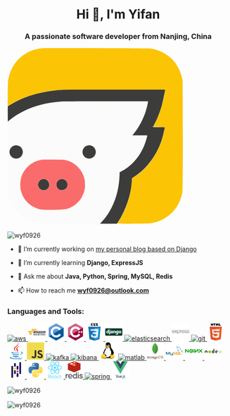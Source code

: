 <h1 align="center">Hi 👋, I'm Yifan</h1>
<h3 align="center">A passionate software developer from Nanjing, China</h3>
<svg id="svg" version="1.1" xmlns="http://www.w3.org/2000/svg" xmlns:xlink="http://www.w3.org/1999/xlink" width="400" height="400" viewBox="0, 0, 400,400"><g id="svgg"><path id="path0" d="M80.350 0.395 C 40.044 2.673,7.662 32.658,0.890 73.975 C -0.211 80.691,-0.374 323.475,0.723 322.797 C 0.860 322.712,0.910 323.436,0.832 324.406 C 0.725 325.753,0.808 326.098,1.184 325.865 C 1.516 325.660,1.580 325.717,1.381 326.039 C 1.017 326.628,1.501 330.820,1.904 330.571 C 2.063 330.472,2.114 330.932,2.017 331.593 C 1.910 332.327,1.991 332.703,2.226 332.557 C 2.459 332.413,2.534 332.721,2.417 333.338 C 2.297 333.962,2.373 334.264,2.611 334.116 C 2.849 333.969,2.925 334.271,2.806 334.895 C 2.686 335.518,2.762 335.820,3.000 335.673 C 3.238 335.525,3.314 335.828,3.195 336.451 C 3.070 337.105,3.147 337.379,3.409 337.217 C 3.669 337.056,3.738 337.271,3.599 337.803 C 3.458 338.342,3.528 338.551,3.793 338.387 C 4.059 338.223,4.129 338.433,3.988 338.971 C 3.824 339.596,3.899 339.730,4.279 339.495 C 4.626 339.281,4.696 339.331,4.498 339.651 C 4.125 340.254,4.581 342.124,5.033 341.844 C 5.221 341.728,5.276 342.011,5.155 342.473 C 5.015 343.011,5.085 343.220,5.350 343.056 C 5.615 342.892,5.685 343.102,5.544 343.640 C 5.381 344.266,5.455 344.399,5.835 344.164 C 6.175 343.954,6.252 344.000,6.066 344.301 C 5.673 344.938,6.193 346.370,6.703 346.054 C 6.955 345.899,7.012 345.976,6.844 346.247 C 6.479 346.838,6.954 348.326,7.417 348.040 C 7.613 347.918,7.658 348.119,7.517 348.487 C 7.344 348.937,7.408 349.064,7.712 348.876 C 7.999 348.699,8.084 348.802,7.946 349.160 C 7.742 349.694,10.280 355.253,10.728 355.253 C 10.845 355.253,10.816 355.051,10.663 354.804 C 10.490 354.523,10.557 354.460,10.841 354.636 C 11.092 354.791,11.199 355.075,11.080 355.268 C 10.860 355.625,11.910 357.977,12.290 357.977 C 12.404 357.977,12.372 357.775,12.220 357.527 C 12.046 357.247,12.113 357.184,12.398 357.360 C 12.648 357.515,12.742 357.821,12.607 358.040 C 12.356 358.446,17.187 365.909,18.025 366.412 C 18.277 366.563,18.220 366.346,17.899 365.931 C 17.363 365.237,17.369 365.217,17.973 365.690 C 18.335 365.973,18.547 366.422,18.446 366.687 C 18.344 366.953,18.658 367.509,19.143 367.923 C 20.020 368.672,20.022 368.672,19.449 367.899 C 18.919 367.185,18.926 367.163,19.529 367.635 C 19.891 367.919,20.106 368.362,20.007 368.620 C 19.908 368.879,20.487 369.698,21.294 370.440 L 22.761 371.790 21.595 370.428 L 20.428 369.066 21.663 370.181 C 22.343 370.794,22.822 371.496,22.727 371.741 C 22.507 372.316,28.205 377.991,28.697 377.686 C 28.902 377.560,29.489 377.932,30.002 378.514 L 30.934 379.572 29.767 378.601 L 28.599 377.629 29.752 378.902 C 30.385 379.603,31.117 380.094,31.377 379.994 C 31.637 379.894,32.081 380.109,32.365 380.471 C 32.837 381.074,32.815 381.081,32.101 380.551 C 31.328 379.978,31.328 379.980,32.077 380.857 C 32.491 381.342,33.047 381.656,33.313 381.554 C 33.578 381.453,34.027 381.665,34.310 382.027 C 34.783 382.632,34.762 382.638,34.047 382.101 C 33.320 381.556,33.305 381.564,33.817 382.216 C 34.119 382.600,34.595 382.827,34.875 382.720 C 35.155 382.612,35.504 382.719,35.651 382.956 C 35.828 383.244,35.735 383.278,35.371 383.059 C 34.905 382.778,34.905 382.829,35.374 383.406 C 35.675 383.778,36.151 383.994,36.431 383.887 C 36.711 383.779,37.060 383.886,37.207 384.124 C 37.369 384.386,37.297 384.447,37.025 384.278 C 36.778 384.126,36.576 384.074,36.576 384.163 C 36.576 384.575,40.930 387.160,41.270 386.950 C 41.481 386.819,41.605 386.944,41.547 387.228 C 41.487 387.513,41.742 387.719,42.116 387.690 C 42.501 387.660,42.684 387.814,42.539 388.048 C 42.379 388.307,42.532 388.364,42.952 388.203 C 43.402 388.030,43.529 388.094,43.342 388.397 C 43.154 388.701,43.281 388.765,43.731 388.592 C 44.181 388.419,44.308 388.483,44.120 388.787 C 43.934 389.087,44.056 389.155,44.484 388.991 C 44.880 388.839,45.091 388.925,45.034 389.216 C 44.983 389.476,45.246 389.665,45.618 389.635 C 46.003 389.605,46.185 389.759,46.041 389.993 C 45.881 390.252,46.034 390.310,46.454 390.148 C 46.822 390.007,47.026 390.047,46.910 390.236 C 46.636 390.678,47.800 391.134,48.344 390.797 C 48.578 390.652,48.645 390.724,48.498 390.962 C 48.183 391.472,49.615 391.993,50.251 391.599 C 50.554 391.412,50.598 391.490,50.385 391.835 C 50.152 392.212,50.246 392.282,50.735 392.094 C 51.102 391.953,51.310 391.986,51.198 392.168 C 50.904 392.644,53.925 393.920,54.501 393.563 C 54.801 393.378,54.885 393.425,54.724 393.686 C 54.409 394.196,55.841 394.716,56.477 394.323 C 56.778 394.137,56.824 394.214,56.614 394.554 C 56.379 394.934,56.513 395.008,57.138 394.845 C 57.676 394.704,57.886 394.774,57.722 395.039 C 57.558 395.305,57.767 395.374,58.305 395.234 C 58.767 395.113,59.056 395.159,58.947 395.335 C 58.682 395.764,60.945 396.244,61.529 395.883 C 61.804 395.713,61.885 395.767,61.730 396.017 C 61.419 396.521,63.586 397.074,64.253 396.661 C 64.559 396.472,64.608 396.546,64.399 396.883 C 64.164 397.264,64.339 397.341,65.105 397.194 C 65.666 397.087,66.041 397.134,65.940 397.298 C 65.688 397.706,68.729 398.188,69.307 397.832 C 69.580 397.663,69.668 397.711,69.521 397.948 C 69.151 398.546,73.835 399.174,82.101 399.634 C 95.746 400.392,321.125 399.907,326.070 399.108 C 365.478 392.741,394.142 363.464,399.293 324.319 C 400.049 318.579,400.049 81.421,399.293 75.681 C 394.142 36.536,365.481 7.262,326.070 0.892 C 321.700 0.186,92.267 -0.278,80.350 0.395 M323.264 1.190 C 327.772 1.681,333.792 2.848,337.549 3.958 C 339.047 4.401,340.535 4.816,340.856 4.881 C 341.177 4.946,341.483 5.034,341.537 5.077 C 341.590 5.120,341.809 5.199,342.023 5.253 C 342.237 5.306,342.500 5.394,342.607 5.447 C 342.714 5.501,342.977 5.589,343.191 5.642 C 343.405 5.696,343.667 5.783,343.774 5.837 C 343.881 5.890,344.100 5.962,344.261 5.996 C 344.421 6.031,344.990 6.301,345.525 6.597 C 346.060 6.893,346.498 7.072,346.498 6.995 C 346.498 6.729,353.662 10.206,356.420 11.812 C 357.383 12.372,358.434 12.951,358.755 13.099 C 359.076 13.247,359.426 13.468,359.533 13.590 C 359.640 13.713,361.041 14.689,362.646 15.759 C 364.251 16.829,365.652 17.795,365.759 17.905 C 365.866 18.016,366.566 18.601,367.315 19.205 C 373.625 24.298,377.019 27.774,382.295 34.547 C 382.510 34.822,382.904 35.291,383.171 35.589 C 383.439 35.887,383.658 36.226,383.658 36.342 C 383.658 36.571,386.044 40.148,386.410 40.467 C 386.532 40.574,386.755 40.924,386.904 41.245 C 387.053 41.566,387.592 42.529,388.101 43.385 C 388.961 44.832,391.187 49.240,392.423 51.946 C 393.685 54.709,396.853 64.723,397.470 67.899 C 397.732 69.251,398.513 73.673,398.775 75.292 C 399.105 77.326,399.105 322.674,398.775 324.708 C 398.509 326.350,397.773 330.523,397.487 332.003 C 396.864 335.239,393.708 345.240,392.423 348.054 C 391.187 350.760,388.961 355.168,388.101 356.615 C 387.592 357.471,387.053 358.434,386.904 358.755 C 386.755 359.076,386.532 359.426,386.410 359.533 C 386.055 359.843,383.658 363.426,383.658 363.646 C 383.658 363.756,383.439 364.107,383.171 364.427 C 382.302 365.464,381.919 365.931,380.803 367.315 C 376.050 373.208,373.261 375.995,367.315 380.795 C 366.566 381.399,365.866 381.984,365.759 382.095 C 365.652 382.205,364.251 383.171,362.646 384.241 C 361.041 385.311,359.640 386.287,359.533 386.410 C 359.426 386.532,359.076 386.753,358.755 386.901 C 358.434 387.049,357.383 387.628,356.420 388.188 C 353.717 389.762,347.003 393.028,346.412 393.058 C 346.245 393.066,345.759 393.268,345.331 393.507 C 344.903 393.746,344.421 393.969,344.261 394.004 C 344.100 394.038,343.881 394.110,343.774 394.163 C 343.667 394.217,343.405 394.304,343.191 394.358 C 342.977 394.411,342.714 394.499,342.607 394.553 C 342.500 394.606,342.237 394.694,342.023 394.747 C 341.809 394.801,341.590 394.880,341.537 394.923 C 341.483 394.966,341.177 395.054,340.856 395.119 C 340.535 395.184,339.047 395.599,337.549 396.042 C 326.892 399.193,326.228 399.222,264.968 399.222 L 210.450 399.222 214.355 395.039 C 239.615 367.983,253.682 331.021,255.041 288.132 L 255.226 282.296 257.477 281.201 C 281.632 269.454,300.791 247.974,311.682 220.428 C 314.615 213.012,317.899 202.070,317.899 199.717 L 317.899 198.833 300.951 198.833 L 284.003 198.833 287.271 194.844 C 303.097 175.529,313.640 152.983,318.865 127.281 C 319.403 124.630,319.844 122.266,319.844 122.028 C 319.844 121.409,130.985 121.539,122.535 122.164 C 72.770 125.845,35.547 139.616,2.028 166.748 L 0.749 167.784 0.897 121.732 C 0.978 96.404,1.142 75.243,1.261 74.708 C 1.379 74.173,1.680 72.597,1.928 71.206 C 2.612 67.375,2.614 67.367,3.647 63.619 C 4.681 59.866,6.705 53.854,7.577 51.946 C 8.813 49.240,11.039 44.832,11.899 43.385 C 12.408 42.529,12.947 41.566,13.096 41.245 C 13.245 40.924,13.468 40.574,13.590 40.467 C 13.945 40.157,16.342 36.574,16.342 36.354 C 16.342 36.244,16.561 35.893,16.829 35.573 C 17.698 34.536,18.081 34.069,19.197 32.685 C 23.950 26.792,26.739 24.005,32.685 19.205 C 33.434 18.601,34.134 18.016,34.241 17.905 C 34.348 17.795,35.749 16.829,37.354 15.759 C 38.959 14.689,40.360 13.713,40.467 13.590 C 40.574 13.468,40.924 13.247,41.245 13.099 C 41.566 12.951,42.617 12.372,43.580 11.812 C 46.283 10.238,52.997 6.972,53.588 6.942 C 53.755 6.934,54.241 6.732,54.669 6.493 C 55.097 6.254,55.579 6.031,55.739 5.996 C 55.900 5.962,56.119 5.890,56.226 5.837 C 56.333 5.783,56.595 5.696,56.809 5.642 C 57.023 5.589,57.286 5.501,57.393 5.447 C 57.500 5.394,57.763 5.306,57.977 5.253 C 58.191 5.199,58.410 5.120,58.463 5.077 C 58.517 5.034,58.823 4.946,59.144 4.881 C 59.465 4.816,60.953 4.400,62.451 3.956 C 65.861 2.946,72.432 1.638,76.265 1.207 C 80.734 0.705,318.657 0.688,323.264 1.190 M26.294 222.521 C 41.655 229.686,35.802 252.753,18.899 251.668 C 6.062 250.844,0.082 235.288,8.983 225.876 C 13.589 221.006,20.270 219.711,26.294 222.521 M192.422 222.515 C 202.010 227.002,204.273 239.733,196.810 247.196 C 188.250 255.756,173.513 251.383,171.037 239.549 C 168.466 227.259,181.083 217.209,192.422 222.515 M130.350 254.194 C 143.997 257.012,157.194 265.096,164.789 275.292 C 165.427 276.148,166.055 276.936,166.184 277.043 C 166.314 277.150,167.465 278.988,168.742 281.128 C 189.399 315.737,169.551 359.334,129.572 367.166 C 125.292 368.005,88.000 368.427,81.128 367.714 C 39.710 363.420,16.231 319.336,36.037 283.051 C 36.848 281.566,37.651 280.292,37.822 280.220 C 37.993 280.149,38.132 279.921,38.132 279.713 C 38.132 278.842,42.834 273.076,46.395 269.581 C 55.155 260.980,67.143 255.169,79.109 253.722 C 84.211 253.105,126.984 253.499,130.350 254.194 M26.070 374.903 C 26.796 375.652,27.302 376.265,27.195 376.265 C 27.088 376.265,26.407 375.652,25.681 374.903 C 24.955 374.154,24.449 373.541,24.556 373.541 C 24.663 373.541,25.344 374.154,26.070 374.903 " stroke="none" fill="#fbfbfb" fill-rule="evenodd"></path><path id="path1" d="M138.327 94.826 C 94.237 95.419,51.266 105.350,18.677 122.478 C 12.980 125.472,1.829 132.082,1.203 132.836 C 0.896 133.206,0.799 138.308,0.871 150.373 L 0.973 167.387 5.253 163.937 C 36.154 139.026,77.053 124.713,125.681 121.793 C 129.606 121.558,168.662 121.406,226.175 121.404 L 320.248 121.401 320.060 122.276 C 319.957 122.758,319.592 124.640,319.249 126.459 C 314.563 151.301,302.623 176.814,286.970 195.426 C 285.576 197.084,284.436 198.529,284.436 198.636 C 284.436 198.744,292.053 198.833,301.362 198.833 C 311.039 198.833,318.288 198.982,318.288 199.180 C 318.288 199.371,317.776 201.557,317.149 204.036 C 308.543 238.115,287.736 265.662,259.535 280.314 L 255.376 282.476 255.114 289.973 C 253.686 330.834,239.103 369.065,215.318 394.298 C 214.063 395.630,212.521 397.283,211.892 397.971 L 210.749 399.222 229.986 399.214 L 249.222 399.206 252.607 394.058 C 270.296 367.161,283.268 326.847,283.268 298.777 C 283.268 296.007,283.324 295.945,289.105 292.302 C 317.413 274.465,341.680 241.288,352.166 206.086 C 353.269 202.384,358.366 181.384,358.366 180.542 C 358.366 180.294,353.430 180.156,344.553 180.156 C 336.955 180.156,330.739 180.056,330.739 179.934 C 330.739 179.812,331.513 178.438,332.458 176.880 C 339.878 164.657,347.490 145.597,352.284 127.237 C 353.049 124.311,359.144 95.589,359.144 94.915 C 359.144 94.752,150.070 94.668,138.327 94.826 M17.598 221.429 C 9.500 222.528,3.470 230.944,5.034 238.964 C 7.868 253.502,27.297 256.163,33.592 242.875 C 38.746 231.995,29.647 219.793,17.598 221.429 M183.796 221.431 C 171.838 223.005,166.659 237.839,174.966 246.720 C 183.881 256.251,200.074 250.573,201.057 237.572 C 201.789 227.891,193.514 220.153,183.796 221.431 M79.900 298.054 C 70.196 300.071,66.503 312.813,73.623 319.713 C 78.593 324.530,86.817 324.510,91.624 319.669 C 100.435 310.796,92.144 295.510,79.900 298.054 M121.790 298.013 C 113.633 299.754,109.095 308.547,112.517 315.981 C 117.934 327.751,135.693 324.561,136.867 311.608 C 137.602 303.501,129.655 296.335,121.790 298.013 " stroke="none" fill="#3c3c3b" fill-rule="evenodd"></path><path id="path2" d="M80.156 1.039 C 39.713 4.091,8.354 33.074,1.708 73.541 C 0.891 78.518,0.370 132.296,1.139 132.296 C 1.369 132.296,1.556 132.121,1.556 131.907 C 1.556 131.693,2.004 131.518,2.552 131.518 C 3.117 131.518,3.444 131.349,3.307 131.128 C 3.175 130.914,3.389 130.739,3.782 130.739 C 4.176 130.739,4.750 130.389,5.058 129.961 C 5.367 129.533,5.931 129.183,6.312 129.183 C 6.692 129.183,7.004 129.008,7.004 128.794 C 7.004 128.580,7.354 128.405,7.782 128.405 C 8.210 128.405,8.560 128.230,8.560 128.016 C 8.560 127.802,8.790 127.626,9.071 127.626 C 9.351 127.626,9.957 127.276,10.416 126.848 C 10.876 126.420,11.507 126.070,11.819 126.070 C 12.131 126.070,12.445 125.934,12.516 125.768 C 12.588 125.602,13.913 124.841,15.461 124.076 C 17.010 123.312,18.162 122.572,18.023 122.433 C 17.883 122.293,18.149 122.179,18.612 122.179 C 19.076 122.179,19.455 121.994,19.455 121.767 C 19.455 121.540,19.616 121.454,19.813 121.576 C 20.010 121.698,20.408 121.577,20.698 121.307 C 20.988 121.038,21.482 120.759,21.795 120.689 C 22.109 120.618,22.455 120.443,22.564 120.300 C 22.673 120.156,23.025 119.982,23.346 119.912 C 23.667 119.843,23.988 119.624,24.060 119.426 C 24.131 119.228,24.623 119.066,25.153 119.066 C 25.696 119.066,26.011 118.896,25.875 118.677 C 25.743 118.463,25.990 118.288,26.424 118.288 C 26.858 118.288,27.837 117.938,28.599 117.510 C 29.361 117.082,30.286 116.729,30.654 116.726 C 31.228 116.720,31.240 116.666,30.739 116.342 C 30.296 116.056,30.461 115.964,31.420 115.959 C 32.116 115.956,32.685 115.778,32.685 115.564 C 32.685 115.350,33.112 115.175,33.635 115.175 C 34.157 115.175,34.693 115.000,34.825 114.786 C 34.957 114.572,35.405 114.397,35.821 114.397 C 36.236 114.397,36.576 114.222,36.576 114.008 C 36.576 113.794,36.926 113.619,37.354 113.619 C 37.782 113.619,38.132 113.444,38.132 113.230 C 38.132 113.016,38.658 112.840,39.300 112.840 C 39.942 112.840,40.467 112.665,40.467 112.451 C 40.467 112.237,40.915 112.062,41.463 112.062 C 42.027 112.062,42.354 111.894,42.218 111.673 C 42.075 111.442,42.530 111.284,43.339 111.284 C 44.088 111.284,44.809 111.109,44.942 110.895 C 45.074 110.681,45.522 110.506,45.937 110.506 C 46.353 110.506,46.693 110.331,46.693 110.117 C 46.693 109.903,47.218 109.728,47.860 109.728 C 48.502 109.728,49.027 109.553,49.027 109.339 C 49.027 109.125,49.553 108.949,50.195 108.949 C 50.837 108.949,51.362 108.774,51.362 108.560 C 51.362 108.346,51.887 108.171,52.529 108.171 C 53.171 108.171,53.696 108.034,53.696 107.867 C 53.696 107.700,54.178 107.523,54.767 107.475 C 55.355 107.426,55.895 107.213,55.966 107.001 C 56.038 106.788,56.705 106.615,57.448 106.615 C 58.251 106.615,58.703 106.457,58.560 106.226 C 58.415 105.991,58.945 105.837,59.899 105.837 C 60.768 105.837,61.479 105.661,61.479 105.447 C 61.479 105.233,62.081 105.058,62.818 105.058 C 63.554 105.058,64.265 104.883,64.397 104.669 C 64.529 104.455,65.152 104.280,65.782 104.280 C 66.411 104.280,66.926 104.105,66.926 103.891 C 66.926 103.677,67.704 103.502,68.654 103.502 C 69.604 103.502,70.490 103.327,70.623 103.113 C 70.755 102.899,71.476 102.724,72.225 102.724 C 73.034 102.724,73.489 102.566,73.346 102.335 C 73.198 102.095,73.861 101.946,75.074 101.946 C 76.157 101.946,77.043 101.792,77.043 101.605 C 77.043 101.417,77.962 101.159,79.086 101.032 C 82.094 100.690,83.755 100.379,84.630 99.994 C 85.058 99.806,86.196 99.561,87.160 99.451 C 88.123 99.341,90.049 99.058,91.440 98.824 C 92.831 98.589,95.063 98.305,96.401 98.192 C 97.738 98.080,98.833 97.828,98.833 97.632 C 98.833 97.436,100.233 97.276,101.946 97.276 C 103.658 97.276,105.058 97.121,105.058 96.930 C 105.058 96.609,107.061 96.443,117.899 95.863 C 120.146 95.742,122.087 95.478,122.213 95.274 C 122.357 95.042,165.845 94.915,239.091 94.931 C 330.143 94.951,356.029 94.852,357.057 94.480 C 358.607 93.920,360.159 94.861,359.225 95.795 C 358.966 96.053,358.755 97.018,358.755 97.938 C 358.755 98.858,358.580 99.611,358.366 99.611 C 358.152 99.611,357.977 100.486,357.977 101.556 C 357.977 102.626,357.819 103.502,357.627 103.502 C 357.434 103.502,357.177 104.246,357.055 105.156 C 356.467 109.549,356.315 110.338,355.991 110.681 C 355.799 110.884,355.642 111.979,355.642 113.113 C 355.642 114.247,355.467 115.175,355.253 115.175 C 355.039 115.175,354.864 116.061,354.864 117.144 C 354.864 118.357,354.715 119.020,354.475 118.872 C 354.237 118.725,354.086 119.322,354.086 120.405 C 354.086 121.381,353.911 122.179,353.696 122.179 C 353.482 122.179,353.307 122.879,353.307 123.735 C 353.307 124.591,353.132 125.292,352.918 125.292 C 352.704 125.292,352.529 125.992,352.529 126.848 C 352.529 127.704,352.354 128.405,352.140 128.405 C 351.926 128.405,351.751 129.105,351.751 129.961 C 351.751 130.817,351.576 131.518,351.362 131.518 C 351.148 131.518,350.973 132.032,350.973 132.662 C 350.973 133.291,350.798 133.914,350.584 134.047 C 350.370 134.179,350.195 134.704,350.195 135.214 C 350.195 135.724,350.019 136.249,349.805 136.381 C 349.591 136.514,349.416 137.224,349.416 137.961 C 349.416 138.697,349.241 139.300,349.027 139.300 C 348.813 139.300,348.638 139.825,348.638 140.467 C 348.638 141.109,348.463 141.634,348.249 141.634 C 348.035 141.634,347.860 142.160,347.860 142.802 C 347.860 143.444,347.685 143.969,347.471 143.969 C 347.257 143.969,347.082 144.494,347.082 145.136 C 347.082 145.778,346.907 146.304,346.693 146.304 C 346.479 146.304,346.304 146.829,346.304 147.471 C 346.304 148.113,346.128 148.638,345.914 148.638 C 345.700 148.638,345.525 148.978,345.525 149.393 C 345.525 149.809,345.350 150.257,345.136 150.389 C 344.922 150.521,344.747 151.057,344.747 151.579 C 344.747 152.102,344.572 152.529,344.358 152.529 C 344.144 152.529,343.969 153.054,343.969 153.696 C 343.969 154.339,343.794 154.864,343.580 154.864 C 343.366 154.864,343.191 155.214,343.191 155.642 C 343.191 156.070,343.016 156.420,342.802 156.420 C 342.588 156.420,342.412 156.770,342.412 157.198 C 342.412 157.626,342.237 157.977,342.023 157.977 C 341.809 157.977,341.634 158.317,341.634 158.732 C 341.634 159.147,341.459 159.595,341.245 159.728 C 341.031 159.860,340.856 160.396,340.856 160.918 C 340.856 161.440,340.681 161.868,340.467 161.868 C 340.253 161.868,340.078 162.218,340.078 162.646 C 340.078 163.074,339.903 163.424,339.689 163.424 C 339.475 163.424,339.300 163.774,339.300 164.202 C 339.300 164.630,339.125 164.981,338.911 164.981 C 338.696 164.981,338.521 165.331,338.521 165.759 C 338.521 166.187,338.346 166.537,338.132 166.537 C 337.918 166.537,337.743 166.887,337.743 167.315 C 337.743 167.743,337.568 168.093,337.354 168.093 C 337.140 168.093,336.962 168.662,336.959 169.358 C 336.955 170.318,336.862 170.482,336.576 170.039 C 336.271 169.567,336.198 169.623,336.193 170.331 C 336.189 170.812,336.012 171.206,335.798 171.206 C 335.584 171.206,335.409 171.556,335.409 171.984 C 335.409 172.412,335.233 172.763,335.019 172.763 C 334.805 172.763,334.630 173.033,334.630 173.363 C 334.630 173.693,334.280 174.338,333.852 174.798 C 333.424 175.257,333.074 175.999,333.074 176.447 C 333.074 176.894,332.724 177.513,332.296 177.821 C 331.868 178.130,331.518 178.693,331.518 179.074 C 331.518 179.650,353.551 180.278,358.382 179.840 C 358.755 179.806,358.719 181.299,358.341 181.533 C 358.141 181.657,357.977 182.536,357.977 183.486 C 357.977 184.436,357.821 185.214,357.630 185.214 C 357.289 185.214,356.984 186.515,356.558 189.786 C 356.439 190.696,356.204 191.440,356.035 191.440 C 355.744 191.440,355.609 192.043,355.011 196.021 C 354.873 196.935,354.609 197.777,354.423 197.892 C 354.237 198.007,354.086 198.878,354.086 199.828 C 354.086 200.779,353.911 201.556,353.696 201.556 C 353.482 201.556,353.307 202.071,353.307 202.701 C 353.307 203.330,353.132 203.953,352.918 204.086 C 352.704 204.218,352.529 205.104,352.529 206.054 C 352.529 207.004,352.354 207.782,352.140 207.782 C 351.926 207.782,351.751 208.132,351.751 208.560 C 351.751 208.988,351.576 209.339,351.362 209.339 C 351.148 209.339,350.973 209.864,350.973 210.506 C 350.973 211.148,350.798 211.673,350.584 211.673 C 350.370 211.673,350.195 212.209,350.195 212.863 C 350.195 213.558,350.032 213.954,349.805 213.813 C 349.586 213.677,349.416 213.996,349.416 214.546 C 349.416 215.081,349.241 215.626,349.027 215.759 C 348.813 215.891,348.638 216.427,348.638 216.949 C 348.638 217.471,348.463 217.899,348.249 217.899 C 348.035 217.899,347.860 218.424,347.860 219.066 C 347.860 219.708,347.685 220.233,347.471 220.233 C 347.257 220.233,347.082 220.584,347.082 221.012 C 347.082 221.440,346.907 221.790,346.693 221.790 C 346.479 221.790,346.304 222.140,346.304 222.568 C 346.304 222.996,346.128 223.346,345.914 223.346 C 345.700 223.346,345.525 223.882,345.525 224.537 C 345.525 225.231,345.363 225.627,345.136 225.486 C 344.916 225.350,344.747 225.677,344.747 226.242 C 344.747 226.789,344.572 227.237,344.358 227.237 C 344.144 227.237,343.969 227.588,343.969 228.016 C 343.969 228.444,343.794 228.794,343.580 228.794 C 343.366 228.794,343.191 229.280,343.191 229.875 C 343.191 230.510,342.869 231.188,342.412 231.518 C 341.984 231.826,341.634 232.390,341.634 232.771 C 341.634 233.151,341.459 233.463,341.245 233.463 C 341.031 233.463,340.856 233.813,340.856 234.241 C 340.856 234.669,340.681 235.019,340.467 235.019 C 340.253 235.019,340.078 235.370,340.078 235.798 C 340.078 236.226,339.903 236.576,339.689 236.576 C 339.475 236.576,339.300 236.846,339.300 237.176 C 339.300 237.506,338.949 238.152,338.521 238.611 C 338.093 239.070,337.743 239.676,337.743 239.957 C 337.743 240.237,337.568 240.467,337.354 240.467 C 337.140 240.467,336.965 240.817,336.965 241.245 C 336.965 241.673,336.790 242.023,336.576 242.023 C 336.362 242.023,336.187 242.374,336.187 242.802 C 336.187 243.230,336.041 243.580,335.863 243.580 C 335.686 243.580,335.292 244.061,334.988 244.650 C 334.684 245.238,334.129 246.059,333.755 246.474 C 333.380 246.889,333.074 247.458,333.074 247.739 C 333.074 248.019,332.943 248.250,332.782 248.252 C 332.358 248.256,330.610 250.919,330.610 251.561 C 330.610 251.861,330.464 252.016,330.285 251.905 C 330.107 251.795,329.961 251.978,329.961 252.312 C 329.961 252.645,329.786 252.918,329.572 252.918 C 329.358 252.918,329.183 253.198,329.183 253.540 C 329.183 253.883,328.658 254.653,328.016 255.253 C 327.374 255.853,326.848 256.553,326.848 256.809 C 326.848 257.066,326.323 257.766,325.681 258.366 C 325.039 258.965,324.514 259.648,324.514 259.883 C 324.514 260.118,323.813 261.032,322.957 261.914 C 322.101 262.796,321.401 263.686,321.401 263.891 C 321.401 264.096,320.700 264.936,319.844 265.759 C 318.988 266.581,318.288 267.489,318.288 267.776 C 318.288 268.063,317.908 268.471,317.444 268.682 C 316.980 268.893,316.411 269.406,316.180 269.821 C 315.539 270.971,314.120 272.356,313.854 272.091 C 313.725 271.961,313.619 272.063,313.619 272.317 C 313.619 272.818,309.908 276.602,308.793 277.237 C 308.418 277.451,308.136 277.782,308.167 277.972 C 308.198 278.163,307.687 278.579,307.030 278.897 C 306.328 279.237,305.837 279.775,305.837 280.204 C 305.837 280.644,305.562 280.934,305.144 280.934 C 304.763 280.934,304.200 281.284,303.891 281.712 C 303.583 282.140,303.140 282.490,302.908 282.490 C 302.676 282.490,301.396 283.541,300.063 284.825 C 298.731 286.109,297.383 287.160,297.069 287.160 C 296.755 287.160,296.498 287.335,296.498 287.549 C 296.498 287.763,296.225 287.938,295.891 287.938 C 295.558 287.938,295.393 288.113,295.525 288.327 C 295.658 288.541,295.444 288.716,295.050 288.716 C 294.657 288.716,294.083 289.066,293.774 289.494 C 293.466 289.922,292.941 290.272,292.607 290.272 C 292.273 290.272,291.748 290.623,291.440 291.051 C 291.131 291.479,290.606 291.829,290.272 291.829 C 289.939 291.829,289.414 292.179,289.105 292.607 C 288.797 293.035,288.271 293.385,287.938 293.385 C 287.604 293.385,287.079 293.735,286.770 294.163 C 286.462 294.591,285.898 294.942,285.517 294.942 C 285.136 294.942,284.825 295.117,284.825 295.331 C 284.825 295.545,284.566 295.720,284.249 295.720 C 283.487 295.720,283.311 296.648,283.106 301.751 C 282.908 306.669,282.058 314.181,280.925 321.012 C 280.694 322.403,280.411 324.460,280.295 325.584 C 280.179 326.707,279.942 327.626,279.770 327.626 C 279.597 327.626,279.351 328.414,279.222 329.377 C 279.094 330.340,278.883 331.916,278.755 332.879 C 278.626 333.842,278.383 334.630,278.214 334.630 C 277.909 334.630,277.596 336.015,277.180 339.202 C 277.062 340.112,276.807 340.856,276.615 340.856 C 276.422 340.856,276.265 341.556,276.265 342.412 C 276.265 343.268,276.089 343.969,275.875 343.969 C 275.661 343.969,275.486 344.494,275.486 345.136 C 275.486 345.778,275.311 346.304,275.097 346.304 C 274.883 346.304,274.708 347.004,274.708 347.860 C 274.708 348.716,274.533 349.416,274.319 349.416 C 274.105 349.416,273.930 349.756,273.930 350.172 C 273.930 350.587,273.755 351.035,273.541 351.167 C 273.327 351.300,273.152 351.835,273.152 352.358 C 273.152 352.880,272.977 353.307,272.763 353.307 C 272.549 353.307,272.374 353.833,272.374 354.475 C 272.374 355.117,272.198 355.642,271.984 355.642 C 271.770 355.642,271.595 356.167,271.595 356.809 C 271.595 357.451,271.420 357.977,271.206 357.977 C 270.992 357.977,270.817 358.317,270.817 358.732 C 270.817 359.147,270.642 359.595,270.428 359.728 C 270.214 359.860,270.039 360.396,270.039 360.918 C 270.039 361.440,269.864 361.868,269.650 361.868 C 269.436 361.868,269.261 362.393,269.261 363.035 C 269.261 363.677,269.086 364.202,268.872 364.202 C 268.658 364.202,268.482 364.553,268.482 364.981 C 268.482 365.409,268.307 365.759,268.093 365.759 C 267.879 365.759,267.704 366.204,267.704 366.748 C 267.704 367.292,267.354 368.113,266.926 368.572 C 266.218 369.332,265.961 370.079,266.111 370.943 C 266.142 371.120,266.007 371.165,265.810 371.044 C 265.614 370.922,265.222 371.610,264.938 372.571 C 264.654 373.532,264.285 374.319,264.117 374.319 C 263.950 374.319,263.813 374.669,263.813 375.097 C 263.813 375.525,263.638 375.875,263.424 375.875 C 263.210 375.875,263.035 376.226,263.035 376.654 C 263.035 377.082,262.860 377.432,262.646 377.432 C 262.432 377.432,262.257 377.782,262.257 378.210 C 262.257 378.638,262.082 378.988,261.868 378.988 C 261.654 378.988,261.479 379.339,261.479 379.767 C 261.479 380.195,261.304 380.545,261.089 380.545 C 260.875 380.545,260.700 380.905,260.700 381.346 C 260.700 381.787,260.555 382.057,260.377 381.947 C 260.199 381.837,259.816 382.352,259.526 383.092 C 259.236 383.831,258.856 384.436,258.682 384.436 C 258.508 384.436,258.366 384.786,258.366 385.214 C 258.366 385.642,258.191 385.992,257.977 385.992 C 257.763 385.992,257.588 386.304,257.588 386.685 C 257.588 387.065,257.237 387.629,256.809 387.938 C 256.381 388.246,256.031 388.810,256.031 389.191 C 256.031 389.572,255.886 389.883,255.708 389.883 C 255.530 389.883,255.136 390.365,254.832 390.953 C 254.529 391.542,253.974 392.363,253.599 392.778 C 253.225 393.193,252.918 393.762,252.918 394.042 C 252.918 394.323,252.743 394.553,252.529 394.553 C 252.315 394.553,252.140 394.913,252.140 395.354 C 252.140 395.794,251.965 396.047,251.751 395.914 C 251.537 395.782,251.362 395.947,251.362 396.281 C 251.362 396.614,251.187 396.887,250.973 396.887 C 250.759 396.887,250.584 397.237,250.584 397.665 C 250.584 398.093,250.409 398.444,250.195 398.444 C 249.981 398.444,249.805 398.629,249.805 398.855 C 249.805 399.634,321.521 399.117,326.459 398.303 C 364.706 391.995,392.347 364.213,398.326 326.070 C 399.415 319.124,399.415 80.876,398.326 73.930 C 392.341 35.752,364.955 8.221,326.459 1.685 C 322.730 1.052,88.137 0.437,80.156 1.039 " stroke="none" fill="#fbc404" fill-rule="evenodd"></path><path id="path3" d="M78.210 254.081 C 77.889 254.291,77.121 254.465,76.504 254.469 C 75.887 254.472,74.661 254.664,73.781 254.895 C 72.900 255.126,71.479 255.496,70.623 255.718 C 67.906 256.422,65.767 257.219,62.878 258.603 C 62.257 258.900,61.527 259.144,61.257 259.144 C 60.986 259.144,60.707 259.275,60.636 259.436 C 60.564 259.596,59.674 260.149,58.658 260.664 C 57.641 261.179,56.809 261.749,56.809 261.929 C 56.809 262.109,56.459 262.257,56.031 262.257 C 55.603 262.257,55.253 262.432,55.253 262.646 C 55.253 262.860,55.073 263.035,54.853 263.035 C 54.058 263.035,49.149 267.125,45.789 270.587 C 41.528 274.977,41.245 275.291,41.245 275.634 C 41.245 275.786,40.821 276.335,40.303 276.853 C 39.784 277.372,39.247 278.152,39.109 278.587 C 38.971 279.022,38.695 279.377,38.495 279.377 C 38.296 279.377,38.132 279.647,38.132 279.977 C 38.132 280.307,37.772 280.964,37.331 281.437 C 32.640 286.468,28.874 301.496,29.364 313.230 C 29.620 319.350,29.954 321.421,31.625 327.237 C 32.622 330.708,36.149 338.716,36.937 339.300 C 37.082 339.407,37.502 340.143,37.870 340.935 C 38.239 341.728,38.761 342.603,39.030 342.881 C 39.299 343.158,39.949 343.998,40.473 344.747 C 42.299 347.357,46.994 352.529,47.537 352.529 C 47.726 352.529,48.651 353.300,49.592 354.241 C 50.534 355.183,51.843 356.271,52.500 356.660 C 53.158 357.048,53.696 357.504,53.696 357.671 C 53.696 357.839,53.926 357.977,54.207 357.977 C 54.487 357.977,55.076 358.311,55.515 358.720 C 56.260 359.414,56.985 359.819,61.479 362.054 C 65.299 363.954,68.378 365.134,71.206 365.782 C 71.955 365.954,73.706 366.387,75.097 366.746 C 82.419 368.634,128.179 367.874,134.498 365.760 C 135.748 365.342,137.079 364.995,137.457 364.990 C 137.834 364.985,138.491 364.805,138.916 364.591 C 139.341 364.377,140.037 364.027,140.462 363.813 C 140.887 363.599,141.500 363.424,141.824 363.424 C 142.147 363.424,142.412 363.249,142.412 363.035 C 142.412 362.821,142.763 362.646,143.191 362.646 C 143.619 362.646,143.969 362.471,143.969 362.257 C 143.969 362.043,144.226 361.868,144.541 361.868 C 144.855 361.868,145.731 361.518,146.486 361.089 C 147.242 360.661,148.463 359.970,149.200 359.552 C 153.444 357.147,161.829 349.710,164.796 345.720 C 165.433 344.864,166.260 343.824,166.634 343.409 C 167.009 342.994,167.315 342.447,167.315 342.192 C 167.315 341.938,167.534 341.545,167.802 341.320 C 168.069 341.095,169.143 339.192,170.189 337.090 C 171.235 334.988,172.241 332.964,172.426 332.593 C 172.611 332.221,172.763 331.667,172.763 331.361 C 172.763 331.055,172.904 330.746,173.078 330.674 C 173.662 330.434,175.389 324.003,175.724 320.817 C 175.837 319.747,176.104 318.512,176.317 318.072 C 176.803 317.067,176.511 304.208,175.927 300.973 C 174.961 295.608,174.042 292.483,172.094 287.938 C 171.129 285.686,168.927 281.439,168.362 280.740 C 168.074 280.383,167.346 279.278,166.056 277.237 C 165.786 276.809,165.477 276.372,165.370 276.265 C 165.263 276.158,164.213 274.932,163.038 273.541 C 160.869 270.974,156.423 266.564,155.987 266.547 C 155.855 266.541,155.155 266.014,154.430 265.376 C 153.706 264.737,152.994 264.212,152.849 264.209 C 152.704 264.205,152.353 263.978,152.071 263.703 C 150.507 262.185,142.001 257.588,140.756 257.588 C 140.408 257.588,140.016 257.412,139.883 257.198 C 139.751 256.984,139.215 256.809,138.693 256.809 C 138.171 256.809,137.743 256.653,137.743 256.463 C 137.743 256.272,137.174 256.022,136.479 255.907 C 135.783 255.792,134.426 255.500,133.463 255.257 C 132.500 255.014,130.837 254.623,129.767 254.389 C 127.196 253.827,79.038 253.539,78.210 254.081 M83.852 297.665 C 83.712 297.893,84.112 298.054,84.815 298.054 C 85.477 298.054,86.866 298.484,87.903 299.010 C 88.940 299.535,89.925 299.842,90.093 299.691 C 90.260 299.540,90.271 299.635,90.117 299.903 C 89.963 300.170,90.026 300.389,90.256 300.389 C 90.775 300.389,93.145 302.844,93.317 303.560 C 93.387 303.849,93.606 304.144,93.804 304.215 C 94.001 304.287,94.163 304.681,94.163 305.091 C 94.163 305.501,94.339 305.837,94.553 305.837 C 94.767 305.837,94.942 306.362,94.942 307.004 C 94.942 307.646,95.073 308.171,95.233 308.171 C 95.564 308.171,95.518 312.612,95.181 313.157 C 95.061 313.352,94.921 314.048,94.871 314.705 C 94.821 315.362,94.641 315.814,94.472 315.709 C 94.192 315.536,93.988 316.447,94.127 317.247 C 94.158 317.423,94.003 317.457,93.784 317.321 C 93.565 317.186,93.385 317.283,93.385 317.538 C 93.385 318.141,90.125 321.401,89.522 321.401 C 89.268 321.401,89.184 321.603,89.337 321.850 C 89.501 322.116,89.444 322.194,89.197 322.041 C 88.967 321.899,88.546 322.003,88.261 322.273 C 87.976 322.542,87.218 322.818,86.576 322.886 C 85.934 322.954,85.242 323.173,85.039 323.373 C 84.542 323.860,80.265 323.838,79.961 323.346 C 79.829 323.132,79.293 322.957,78.771 322.957 C 78.248 322.957,77.821 322.817,77.821 322.646 C 77.821 322.475,77.183 322.105,76.404 321.823 C 74.813 321.248,71.595 318.238,71.595 317.325 C 71.595 316.999,71.410 316.732,71.183 316.732 C 70.957 316.732,70.871 316.571,70.992 316.374 C 71.114 316.177,70.949 315.752,70.626 315.429 C 69.931 314.734,69.747 305.837,70.428 305.837 C 70.642 305.837,70.817 305.561,70.817 305.225 C 70.817 304.889,71.081 304.349,71.404 304.026 C 71.727 303.703,71.889 303.274,71.765 303.072 C 71.640 302.870,71.763 302.753,72.039 302.811 C 72.314 302.870,72.719 302.524,72.938 302.043 C 73.157 301.561,73.514 301.167,73.730 301.166 C 73.947 301.165,74.655 300.683,75.303 300.095 C 75.951 299.508,76.739 298.970,77.054 298.901 C 77.369 298.831,77.685 298.612,77.756 298.414 C 77.827 298.216,78.649 298.054,79.581 298.054 C 80.514 298.054,81.385 297.879,81.518 297.665 C 81.650 297.451,82.283 297.276,82.925 297.276 C 83.604 297.276,83.992 297.439,83.852 297.665 M125.292 297.665 C 125.292 297.879,126.211 298.057,127.335 298.060 C 128.480 298.064,129.166 298.201,128.895 298.373 C 128.574 298.577,128.890 298.852,129.839 299.195 C 131.430 299.770,134.779 302.911,135.193 304.215 C 135.340 304.679,135.624 305.058,135.824 305.058 C 136.023 305.058,136.187 305.486,136.187 306.008 C 136.187 306.531,136.347 307.057,136.542 307.178 C 136.737 307.298,136.897 308.972,136.897 310.897 C 136.897 312.822,136.737 314.397,136.542 314.397 C 136.347 314.397,136.187 314.747,136.187 315.175 C 136.187 315.603,136.012 315.953,135.798 315.953 C 135.584 315.953,135.409 316.224,135.409 316.554 C 135.409 316.884,134.980 317.617,134.457 318.181 C 133.933 318.746,133.596 319.355,133.707 319.536 C 133.819 319.716,133.678 319.816,133.395 319.757 C 133.111 319.698,132.927 319.882,132.986 320.165 C 133.045 320.449,132.946 320.589,132.765 320.478 C 132.585 320.366,132.005 320.660,131.477 321.130 C 130.948 321.600,130.261 322.042,129.950 322.113 C 129.639 322.184,129.296 322.359,129.187 322.502 C 129.078 322.645,128.551 322.823,128.016 322.897 C 127.481 322.971,126.984 323.190,126.913 323.383 C 126.734 323.870,121.401 323.834,121.401 323.346 C 121.401 323.132,120.890 322.957,120.266 322.957 C 119.642 322.957,119.073 322.795,119.001 322.597 C 118.930 322.399,118.614 322.180,118.299 322.111 C 117.985 322.041,117.197 321.504,116.548 320.916 C 115.900 320.329,115.151 319.847,114.883 319.846 C 114.616 319.845,114.397 319.565,114.397 319.224 C 114.397 318.883,114.067 318.518,113.663 318.412 C 113.166 318.282,112.852 317.737,112.690 316.725 C 112.559 315.903,112.220 314.999,111.937 314.716 C 111.095 313.874,111.188 308.127,112.073 306.295 C 112.473 305.467,112.853 304.549,112.918 304.255 C 113.368 302.203,119.468 298.054,122.036 298.054 C 122.543 298.054,122.957 297.879,122.957 297.665 C 122.957 297.451,123.482 297.276,124.125 297.276 C 124.767 297.276,125.292 297.451,125.292 297.665 " stroke="none" fill="#fa6c6b" fill-rule="evenodd"></path><path id="path4" d="M79.674 1.053 C 80.158 1.146,80.858 1.143,81.230 1.046 C 81.602 0.948,81.206 0.872,80.350 0.876 C 79.494 0.881,79.190 0.960,79.674 1.053 M318.973 1.053 C 319.457 1.146,320.158 1.143,320.530 1.046 C 320.902 0.948,320.506 0.872,319.650 0.876 C 318.794 0.881,318.489 0.960,318.973 1.053 M25.478 25.778 L 21.984 29.377 25.584 25.884 C 28.927 22.639,29.360 22.179,29.077 22.179 C 29.020 22.179,27.400 23.799,25.478 25.778 M374.125 25.681 C 376.042 27.607,377.698 29.183,377.805 29.183 C 377.912 29.183,376.431 27.607,374.514 25.681 C 372.596 23.755,370.940 22.179,370.833 22.179 C 370.726 22.179,372.207 23.755,374.125 25.681 M0.876 80.350 C 0.881 81.206,0.960 81.511,1.053 81.027 C 1.146 80.543,1.143 79.842,1.046 79.470 C 0.948 79.098,0.872 79.494,0.876 80.350 M398.931 80.350 C 398.935 81.206,399.015 81.511,399.108 81.027 C 399.201 80.543,399.197 79.842,399.100 79.470 C 399.003 79.098,398.926 79.494,398.931 80.350 M123.648 95.227 C 124.564 95.309,125.964 95.308,126.761 95.224 C 127.558 95.141,126.809 95.074,125.097 95.075 C 123.385 95.076,122.733 95.145,123.648 95.227 M105.739 96.773 C 106.221 96.865,107.009 96.865,107.490 96.773 C 107.972 96.680,107.578 96.604,106.615 96.604 C 105.652 96.604,105.258 96.680,105.739 96.773 M99.518 97.551 C 100.002 97.645,100.703 97.641,101.075 97.544 C 101.447 97.446,101.051 97.370,100.195 97.374 C 99.339 97.379,99.034 97.458,99.518 97.551 M355.170 114.008 C 355.076 114.650,355.143 115.175,355.320 115.175 C 355.497 115.175,355.642 114.650,355.642 114.008 C 355.642 113.366,355.574 112.840,355.492 112.840 C 355.409 112.840,355.264 113.366,355.170 114.008 M354.565 117.899 C 354.565 118.648,354.645 118.954,354.743 118.580 C 354.841 118.205,354.841 117.592,354.743 117.218 C 354.645 116.843,354.565 117.150,354.565 117.899 M130.633 121.682 C 131.324 121.768,132.550 121.769,133.357 121.685 C 134.164 121.601,133.599 121.530,132.101 121.528 C 130.603 121.527,129.943 121.596,130.633 121.682 M190.790 121.693 C 209.586 121.748,240.228 121.748,258.883 121.693 C 277.538 121.637,262.160 121.591,224.708 121.591 C 187.257 121.591,171.993 121.637,190.790 121.693 M122.860 122.064 C 123.341 122.157,124.129 122.157,124.611 122.064 C 125.092 121.972,124.698 121.896,123.735 121.896 C 122.772 121.896,122.378 121.972,122.860 122.064 M117.996 122.447 C 118.371 122.545,118.983 122.545,119.358 122.447 C 119.732 122.349,119.426 122.269,118.677 122.269 C 117.928 122.269,117.622 122.349,117.996 122.447 M1.225 132.142 C 0.436 133.034,0.847 133.109,1.891 132.262 C 2.416 131.837,2.583 131.524,2.280 131.532 C 1.989 131.540,1.514 131.815,1.225 132.142 M332.392 177.034 C 331.724 178.103,331.784 178.388,332.522 177.651 C 332.860 177.313,333.078 176.861,333.007 176.646 C 332.935 176.432,332.659 176.606,332.392 177.034 M331.020 179.117 C 330.865 179.509,330.739 179.903,330.739 179.993 C 330.739 180.082,336.911 180.114,344.455 180.064 L 358.171 179.972 344.872 179.864 C 332.606 179.765,331.562 179.704,331.436 179.081 C 331.310 178.457,331.278 178.460,331.020 179.117 M352.057 206.615 C 351.963 207.257,352.031 207.782,352.207 207.782 C 352.384 207.782,352.529 207.257,352.529 206.615 C 352.529 205.973,352.462 205.447,352.379 205.447 C 352.296 205.447,352.151 205.973,352.057 206.615 M20.720 221.280 C 21.094 221.378,21.707 221.378,22.082 221.280 C 22.456 221.182,22.150 221.102,21.401 221.102 C 20.652 221.102,20.345 221.182,20.720 221.280 M30.729 225.875 C 31.886 227.160,32.911 228.298,33.006 228.405 C 33.102 228.512,32.994 228.249,32.767 227.821 C 32.541 227.393,31.516 226.255,30.490 225.292 L 28.624 223.541 30.729 225.875 M342.509 230.489 C 341.868 231.895,341.896 232.089,342.635 231.350 C 342.972 231.013,343.191 230.442,343.121 230.081 C 343.026 229.587,342.873 229.689,342.509 230.489 M35.136 236.187 C 35.136 237.364,35.209 237.845,35.298 237.257 C 35.387 236.668,35.387 235.705,35.298 235.117 C 35.209 234.528,35.136 235.010,35.136 236.187 M173.930 246.036 C 173.930 246.103,174.499 246.672,175.195 247.301 L 176.459 248.444 175.316 247.179 C 174.251 246.000,173.930 245.736,173.930 246.036 M196.668 247.179 L 195.525 248.444 196.790 247.301 C 197.969 246.235,198.233 245.914,197.933 245.914 C 197.866 245.914,197.297 246.483,196.668 247.179 M17.607 251.630 C 17.982 251.728,18.594 251.728,18.969 251.630 C 19.343 251.532,19.037 251.452,18.288 251.452 C 17.539 251.452,17.232 251.532,17.607 251.630 M183.755 251.630 C 184.129 251.728,184.742 251.728,185.117 251.630 C 185.491 251.532,185.185 251.452,184.436 251.452 C 183.687 251.452,183.380 251.532,183.755 251.630 M186.868 251.630 C 187.242 251.728,187.855 251.728,188.230 251.630 C 188.604 251.532,188.298 251.452,187.549 251.452 C 186.800 251.452,186.493 251.532,186.868 251.630 M92.315 253.599 C 98.254 253.659,107.972 253.659,113.911 253.599 C 119.849 253.539,114.990 253.489,103.113 253.489 C 91.235 253.489,86.376 253.539,92.315 253.599 M76.654 254.086 C 75.307 254.369,75.305 254.373,76.459 254.418 C 77.101 254.442,77.889 254.293,78.210 254.086 C 78.858 253.667,78.643 253.667,76.654 254.086 M131.907 254.864 C 132.228 255.071,132.840 255.231,133.268 255.220 L 134.047 255.198 133.268 254.864 C 132.105 254.364,131.133 254.364,131.907 254.864 M287.528 259.047 L 286.187 260.506 287.646 259.165 C 288.448 258.427,289.105 257.771,289.105 257.706 C 289.105 257.409,288.776 257.689,287.528 259.047 M283.268 263.230 C 282.323 264.193,281.638 264.981,281.745 264.981 C 281.852 264.981,282.712 264.193,283.658 263.230 C 284.603 262.267,285.288 261.479,285.181 261.479 C 285.074 261.479,284.214 262.267,283.268 263.230 M320.430 264.589 C 320.042 265.018,319.851 265.370,320.006 265.370 C 320.417 265.370,321.526 264.198,321.315 263.987 C 321.217 263.889,320.819 264.160,320.430 264.589 M156.809 267.048 C 156.809 267.115,157.378 267.684,158.074 268.312 L 159.339 269.455 158.196 268.191 C 157.130 267.012,156.809 266.747,156.809 267.048 M317.510 267.899 C 317.113 268.377,317.140 268.482,317.657 268.482 C 318.004 268.482,318.288 268.220,318.288 267.899 C 318.288 267.578,318.222 267.315,318.141 267.315 C 318.060 267.315,317.776 267.578,317.510 267.899 M45.533 270.225 C 44.593 271.184,43.899 272.025,43.993 272.094 C 44.087 272.163,44.932 271.379,45.872 270.351 C 48.026 267.996,47.803 267.913,45.533 270.225 M314.852 270.941 C 313.653 272.218,313.801 272.616,315.022 271.395 C 315.580 270.837,315.960 270.305,315.866 270.211 C 315.773 270.118,315.317 270.447,314.852 270.941 M311.079 274.718 C 309.814 275.997,308.909 277.043,309.067 277.043 C 309.459 277.043,313.732 272.746,313.536 272.550 C 313.450 272.464,312.345 273.440,311.079 274.718 M305.058 280.350 C 304.662 280.828,304.688 280.934,305.205 280.934 C 305.552 280.934,305.837 280.671,305.837 280.350 C 305.837 280.029,305.770 279.767,305.690 279.767 C 305.609 279.767,305.325 280.029,305.058 280.350 M36.997 281.226 L 36.515 282.296 37.323 281.437 C 38.191 280.515,38.326 280.156,37.806 280.156 C 37.626 280.156,37.262 280.637,36.997 281.226 M298.145 286.024 C 297.447 286.649,297.061 287.160,297.288 287.160 C 297.744 287.160,299.776 285.249,299.555 285.028 C 299.478 284.952,298.844 285.400,298.145 286.024 M254.984 290.078 C 254.987 291.362,255.059 291.840,255.146 291.141 C 255.232 290.442,255.231 289.391,255.142 288.806 C 255.053 288.222,254.982 288.794,254.984 290.078 M254.565 297.665 C 254.565 298.414,254.645 298.721,254.743 298.346 C 254.841 297.972,254.841 297.359,254.743 296.984 C 254.645 296.610,254.565 296.916,254.565 297.665 M82.198 297.544 C 82.573 297.642,83.186 297.642,83.560 297.544 C 83.935 297.447,83.628 297.367,82.879 297.367 C 82.130 297.367,81.824 297.447,82.198 297.544 M123.444 297.544 C 123.818 297.642,124.431 297.642,124.805 297.544 C 125.180 297.447,124.874 297.367,124.125 297.367 C 123.375 297.367,123.069 297.447,123.444 297.544 M175.949 301.362 C 175.939 302.004,176.081 302.879,176.265 303.307 L 176.599 304.086 176.580 303.307 C 176.570 302.879,176.428 302.004,176.265 301.362 L 175.968 300.195 175.949 301.362 M282.985 304.280 C 282.985 305.243,283.061 305.637,283.154 305.156 C 283.247 304.674,283.247 303.886,283.154 303.405 C 283.061 302.923,282.985 303.317,282.985 304.280 M176.801 310.895 C 176.801 313.356,176.864 314.363,176.941 313.132 C 177.018 311.902,177.018 309.888,176.941 308.658 C 176.864 307.427,176.801 308.434,176.801 310.895 M28.925 310.506 C 28.925 312.111,28.993 312.768,29.077 311.965 C 29.161 311.162,29.161 309.849,29.077 309.047 C 28.993 308.244,28.925 308.901,28.925 310.506 M29.299 315.564 C 29.299 316.741,29.372 317.223,29.462 316.634 C 29.551 316.046,29.551 315.083,29.462 314.494 C 29.372 313.906,29.299 314.387,29.299 315.564 M176.029 318.450 C 175.913 318.753,175.880 319.497,175.957 320.103 C 176.072 321.003,176.132 320.902,176.289 319.553 C 176.485 317.851,176.399 317.485,176.029 318.450 M398.931 319.650 C 398.935 320.506,399.015 320.810,399.108 320.326 C 399.201 319.842,399.197 319.142,399.100 318.770 C 399.003 318.398,398.926 318.794,398.931 319.650 M81.226 323.628 C 81.921 323.714,83.059 323.714,83.755 323.628 C 84.450 323.541,83.881 323.471,82.490 323.471 C 81.099 323.471,80.530 323.541,81.226 323.628 M122.665 323.630 C 123.468 323.714,124.781 323.714,125.584 323.630 C 126.386 323.546,125.730 323.477,124.125 323.477 C 122.519 323.477,121.863 323.546,122.665 323.630 M274.229 348.232 C 273.960 349.190,274.121 349.744,274.545 349.320 C 274.669 349.196,274.710 348.685,274.634 348.185 L 274.498 347.276 274.229 348.232 M159.230 351.583 C 158.529 352.317,158.100 352.918,158.278 352.918 C 158.457 352.918,159.196 352.305,159.922 351.556 C 160.648 350.807,161.076 350.207,160.874 350.221 C 160.672 350.236,159.932 350.849,159.230 351.583 M48.440 353.692 C 49.053 354.332,49.629 354.781,49.721 354.689 C 49.924 354.486,48.011 352.529,47.610 352.529 C 47.453 352.529,47.827 353.053,48.440 353.692 M153.502 356.649 L 152.335 357.652 153.599 356.815 C 154.295 356.355,154.864 355.903,154.864 355.810 C 154.864 355.519,154.699 355.620,153.502 356.649 M79.674 367.590 C 80.158 367.683,80.858 367.680,81.230 367.583 C 81.602 367.485,81.206 367.409,80.350 367.413 C 79.494 367.418,79.190 367.497,79.674 367.590 M92.899 367.996 C 98.517 368.057,107.709 368.057,113.327 367.996 C 118.945 367.935,114.348 367.885,103.113 367.885 C 91.877 367.885,87.281 367.935,92.899 367.996 M374.116 374.416 L 370.623 378.016 374.222 374.522 C 376.201 372.600,377.821 370.980,377.821 370.923 C 377.821 370.640,377.361 371.073,374.116 374.416 M216.512 392.704 L 215.370 393.969 216.634 392.826 C 217.330 392.197,217.899 391.628,217.899 391.561 C 217.899 391.261,217.578 391.526,216.512 392.704 M211.454 398.152 L 210.311 399.416 211.576 398.274 C 212.271 397.645,212.840 397.076,212.840 397.009 C 212.840 396.708,212.519 396.973,211.454 398.152 M249.901 398.045 C 249.234 399.115,249.294 399.400,250.031 398.662 C 250.369 398.324,250.588 397.872,250.516 397.658 C 250.445 397.444,250.168 397.618,249.901 398.045 M318.973 399.108 C 319.457 399.201,320.158 399.197,320.530 399.100 C 320.902 399.003,320.506 398.926,319.650 398.931 C 318.794 398.935,318.489 399.015,318.973 399.108 " stroke="none" fill="#d4b67f" fill-rule="evenodd"></path></g></svg>

<p align="left"> <img src="https://komarev.com/ghpvc/?username=wyf0926&label=Profile%20views&color=0e75b6&style=flat" alt="wyf0926" /> </p>

- 🔭 I’m currently working on [my personal blog based on Django](https://github.com/wyf0926/personalblog_django)

- 🌱 I’m currently learning **Django, ExpressJS**

- 💬 Ask me about **Java, Python, Spring, MySQL, Redis**

- 📫 How to reach me **wyf0926@outlook.com**

<h3 align="left">Languages and Tools:</h3>
<p align="left"> <a href="https://us.alibabacloud.com/en" target="_blank" rel="noreferrer"> <img src="https://www.vectorlogo.zone/logos/alibabacloud/alibabacloud-ar21.svg" alt="aws" width="40" height="40"/> </a><a href="https://aws.amazon.com" target="_blank" rel="noreferrer"> <img src="https://raw.githubusercontent.com/devicons/devicon/master/icons/amazonwebservices/amazonwebservices-original-wordmark.svg" alt="aws" width="40" height="40"/> </a> <a href="https://www.cprogramming.com/" target="_blank" rel="noreferrer"> <img src="https://raw.githubusercontent.com/devicons/devicon/master/icons/c/c-original.svg" alt="c" width="40" height="40"/> </a> <a href="https://www.w3schools.com/cpp/" target="_blank" rel="noreferrer"> <img src="https://raw.githubusercontent.com/devicons/devicon/master/icons/cplusplus/cplusplus-original.svg" alt="cplusplus" width="40" height="40"/> </a> <a href="https://www.w3schools.com/css/" target="_blank" rel="noreferrer"> <img src="https://raw.githubusercontent.com/devicons/devicon/master/icons/css3/css3-original-wordmark.svg" alt="css3" width="40" height="40"/> </a> <a href="https://www.djangoproject.com/" target="_blank" rel="noreferrer"> <img src="https://raw.githubusercontent.com/devicons/devicon/master/icons/django/django-original.svg" alt="django" width="40" height="40"/> </a> <a href="https://www.elastic.co" target="_blank" rel="noreferrer"> <img src="https://www.vectorlogo.zone/logos/elastic/elastic-icon.svg" alt="elasticsearch" width="40" height="40"/> </a> <a href="https://expressjs.com" target="_blank" rel="noreferrer"> <img src="https://raw.githubusercontent.com/devicons/devicon/master/icons/express/express-original-wordmark.svg" alt="express" width="40" height="40"/> </a> <a href="https://git-scm.com/" target="_blank" rel="noreferrer"> <img src="https://www.vectorlogo.zone/logos/git-scm/git-scm-icon.svg" alt="git" width="40" height="40"/> </a> <a href="https://www.w3.org/html/" target="_blank" rel="noreferrer"> <img src="https://raw.githubusercontent.com/devicons/devicon/master/icons/html5/html5-original-wordmark.svg" alt="html5" width="40" height="40"/> </a> <a href="https://www.java.com" target="_blank" rel="noreferrer"> <img src="https://raw.githubusercontent.com/devicons/devicon/master/icons/java/java-original.svg" alt="java" width="40" height="40"/> </a> <a href="https://developer.mozilla.org/en-US/docs/Web/JavaScript" target="_blank" rel="noreferrer"> <img src="https://raw.githubusercontent.com/devicons/devicon/master/icons/javascript/javascript-original.svg" alt="javascript" width="40" height="40"/> </a> <a href="https://kafka.apache.org/" target="_blank" rel="noreferrer"> <img src="https://www.vectorlogo.zone/logos/apache_kafka/apache_kafka-icon.svg" alt="kafka" width="40" height="40"/> </a> <a href="https://www.elastic.co/kibana" target="_blank" rel="noreferrer"> <img src="https://www.vectorlogo.zone/logos/elasticco_kibana/elasticco_kibana-icon.svg" alt="kibana" width="40" height="40"/> </a> <a href="https://www.linux.org/" target="_blank" rel="noreferrer"> <img src="https://raw.githubusercontent.com/devicons/devicon/master/icons/linux/linux-original.svg" alt="linux" width="40" height="40"/> </a> <a href="https://www.mathworks.com/" target="_blank" rel="noreferrer"> <img src="https://upload.wikimedia.org/wikipedia/commons/2/21/Matlab_Logo.png" alt="matlab" width="40" height="40"/> </a> <a href="https://www.mongodb.com/" target="_blank" rel="noreferrer"> <img src="https://raw.githubusercontent.com/devicons/devicon/master/icons/mongodb/mongodb-original-wordmark.svg" alt="mongodb" width="40" height="40"/> </a> <a href="https://www.mysql.com/" target="_blank" rel="noreferrer"> <img src="https://raw.githubusercontent.com/devicons/devicon/master/icons/mysql/mysql-original-wordmark.svg" alt="mysql" width="40" height="40"/> </a> <a href="https://www.nginx.com" target="_blank" rel="noreferrer"> <img src="https://raw.githubusercontent.com/devicons/devicon/master/icons/nginx/nginx-original.svg" alt="nginx" width="40" height="40"/> </a> <a href="https://nodejs.org" target="_blank" rel="noreferrer"> <img src="https://raw.githubusercontent.com/devicons/devicon/master/icons/nodejs/nodejs-original-wordmark.svg" alt="nodejs" width="40" height="40"/> </a> <a href="https://pandas.pydata.org/" target="_blank" rel="noreferrer"> <img src="https://raw.githubusercontent.com/devicons/devicon/2ae2a900d2f041da66e950e4d48052658d850630/icons/pandas/pandas-original.svg" alt="pandas" width="40" height="40"/> </a> <a href="https://www.python.org" target="_blank" rel="noreferrer"> <img src="https://raw.githubusercontent.com/devicons/devicon/master/icons/python/python-original.svg" alt="python" width="40" height="40"/> </a> <a href="https://reactjs.org/" target="_blank" rel="noreferrer"> <img src="https://raw.githubusercontent.com/devicons/devicon/master/icons/react/react-original-wordmark.svg" alt="react" width="40" height="40"/> </a> <a href="https://redis.io" target="_blank" rel="noreferrer"> <img src="https://raw.githubusercontent.com/devicons/devicon/master/icons/redis/redis-original-wordmark.svg" alt="redis" width="40" height="40"/> </a> <a href="https://spring.io/" target="_blank" rel="noreferrer"> <img src="https://www.vectorlogo.zone/logos/springio/springio-icon.svg" alt="spring" width="40" height="40"/> </a> <a href="https://vuejs.org/" target="_blank" rel="noreferrer"> <img src="https://raw.githubusercontent.com/devicons/devicon/master/icons/vuejs/vuejs-original-wordmark.svg" alt="vuejs" width="40" height="40"/> </a> </p>

<p><img align="center" src="https://github-readme-stats.vercel.app/api/top-langs?username=wyf0926&show_icons=true&locale=en&layout=compact" alt="wyf0926" /></p>

<p><img align="center" src="https://github-readme-streak-stats.herokuapp.com/?user=wyf0926&" alt="wyf0926" /></p>
